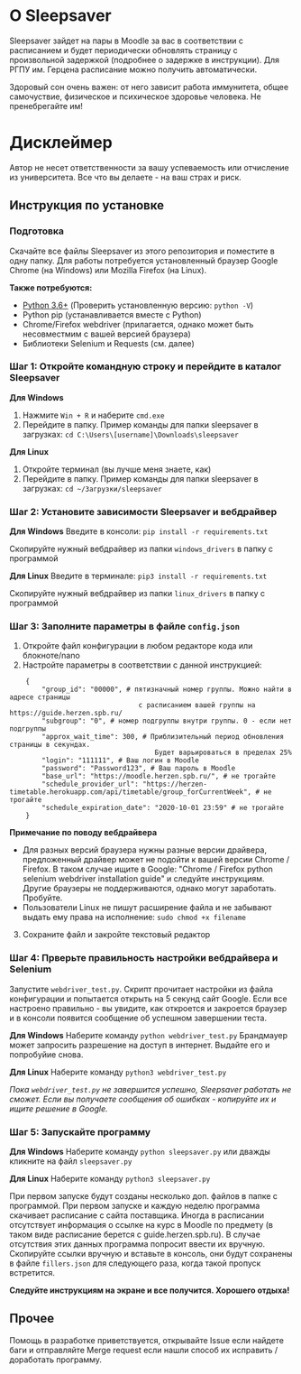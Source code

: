 # О Sleepsaver
Sleepsaver зайдет на пары в Moodle за вас в соответствии с расписанием и будет периодически обновлять страницу с произвольной задержкой (подробнее о задержке в инструкции). Для РГПУ им. Герцена расписание можно получить автоматически.

Здоровый сон очень важен: от него зависит работа иммунитета, общее самочуствие, физическое и психическое здоровье человека. Не пренебрегайте им!

# Дисклеймер
Автор не несет ответственности за вашу успеваемость или отчисление из университета. Все что вы делаете - на ваш страх и риск.

## Инструкция по установке
### Подготовка
Скачайте все файлы Sleepsaver из этого репозитория и поместите в одну папку. Для работы потребуется установленный браузер Google Chrome (на Windows) или Mozilla Firefox (на Linux). 

**Также потребуются:** 
- [Python 3.6+](https://python-scripts.com/install-python-windows) (Проверить установленную версию: `python -V`)
- Python pip (устанавливается вместе с Python)
- Chrome/Firefox webdriver (прилагается, однако может быть несовместмим с вашей версией браузера)
- Библиотеки Selenium и Requests (см. далее)

### Шаг 1: Откройте командную строку и перейдите в каталог Sleepsaver
**Для Windows**
1) Нажмите `Win + R` и наберите `cmd.exe`
2) Перейдите в папку. Пример команды для папки sleepsaver в загрузках:
`cd C:\Users\[username]\Downloads\sleepsaver`

**Для Linux**
1) Откройте терминал (вы лучше меня знаете, как)
2) Перейдите в папку. Пример команды для папки sleepsaver в загрузках:
`cd ~/Загрузки/sleepsaver`

### Шаг 2: Установите зависимости Sleepsaver и вебдрайвер
**Для Windows**
Введите в консоли:
`pip install -r requirements.txt`

Скопируйте нужный вебдрайвер из папки `windows_drivers` в папку с программой 

**Для Linux**
Введите в терминале:
`pip3 install -r requirements.txt`

Скопируйте нужный вебдрайвер из папки `linux_drivers` в папку с программой

### Шаг 3: Заполните параметры в файле `config.json`
1) Откройте файл конфигурации в любом редакторе кода или блокноте/nano
2) Настройте параметры в соответствии с данной инструкцией:
```
    {
        "group_id": "00000", # пятизначный номер группы. Можно найти в адресе страницы
                                с расписанием вашей группы на https://guide.herzen.spb.ru/
        "subgroup": "0", # номер подгруппы внутри группы. 0 - если нет подгруппы
        "approx_wait_time": 300, # Приблизительный период обновления страницы в секундах.
                                    Будет варьироваться в пределах 25%
        "login": "111111", # Ваш логин в Moodle
        "password": "Password123", # Ваш пароль в Moodle
        "base_url": "https://moodle.herzen.spb.ru/", # не трогайте
        "schedule_provider_url": "https://herzen-timetable.herokuapp.com/api/timetable/group_forCurrentWeek", # не трогайте
        "schedule_expiration_date": "2020-10-01 23:59" # не трогайте
    }
```
**Примечание по поводу вебдрайвера**
- Для разных версий браузера нужны разные версии драйвера, предложенный драйвер может не подойти к вашей версии Chrome / Firefox.
В таком случае ищите в Google: "Chrome / Firefox python selenium webdriver installation guide" и следуйте инструкциям. Другие браузеры не поддерживаются, однако могут заработать. Пробуйте. 
- Пользователи Linux не пишут расширение файла и не забывают выдать ему права на исполнение: `sudo chmod +x filename`

3) Сохраните файл и закройте текстовый редактор

### Шаг 4: Прверьте правильность настройки вебдрайвера и Selenium
Запустите `webdriver_test.py`. Скрипт прочитает настройки из файла конфигурации и попытается открыть на 5 секунд сайт Google. Если все настроено правильно - вы увидите, как откроется и закроется браузер и в консоли появится сообщение об успешном завершении теста.

**Для Windows**
Наберите команду `python webdriver_test.py`
Брандмауер может запросить разрешение на доступ в интернет. Выдайте его и попробуйие снова.

**Для Linux**
Наберите команду `python3 webdriver_test.py`

*Пока `webdriver_test.py` не завершится успешно, Sleepsaver работать не сможет. Если вы получаете сообщения об ошибках - копируйте их и ищите решение в Google.*

### Шаг 5: Запускайте программу
**Для Windows**
Наберите команду `python sleepsaver.py` или дважды кликните на файл `sleepsaver.py`

**Для Linux**
Наберите команду `python3 sleepsaver.py`

При первом запуске будут созданы несколько доп. файлов в папке с программой. При первом запуске и каждую неделю программа скачивает расписание с сайта поставщика. Иногда в расписании отсутствует информация о ссылке на курс в Moodle по предмету (в таком виде расписание берется с guide.herzen.spb.ru). В случае отсутствия этих данных программа попросит ввести их вручную. Скопируйте ссылки вручную и вставьте в консоль, они будут сохранены в файле `fillers.json` для следующего раза, когда такой пропуск встретится.

**Следуйте инструкциям на экране и все получится. Хорошего отдыха!**

## Прочее
Помощь в разработке приветствуется, открывайте Issue если найдете баги и отправляйте Merge request если нашли способ их исправить / доработать программу.